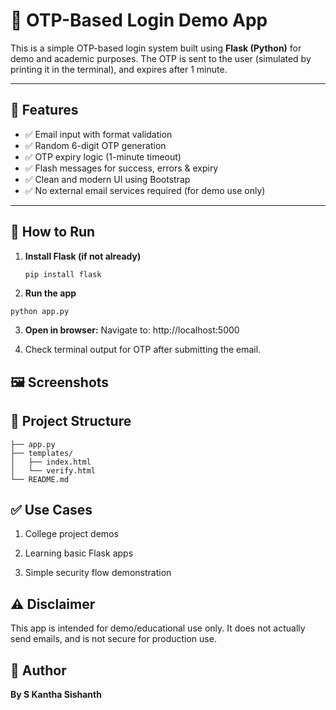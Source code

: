 # 🔐 OTP-Based Login Demo App

This is a simple OTP-based login system built using **Flask (Python)** for demo and academic purposes. The OTP is sent to the user (simulated by printing it in the terminal), and expires after 1 minute.

---

## 📌 Features

- ✅ Email input with format validation
- ✅ Random 6-digit OTP generation
- ✅ OTP expiry logic (1-minute timeout)
- ✅ Flash messages for success, errors & expiry
- ✅ Clean and modern UI using Bootstrap
- ✅ No external email services required (for demo use only)

---

## 🚀 How to Run

1. **Install Flask (if not already)**  
   ```bash
   pip install flask

2. **Run the app**
```
python app.py
```

3. **Open in browser:**
Navigate to: http://localhost:5000

4. Check terminal output for OTP after submitting the email.

## 🖼️ Screenshots


## 📁 Project Structure

```
├── app.py
├── templates/
│   ├── index.html
│   └── verify.html
└── README.md
```

## ✅ Use Cases

1. College project demos

2. Learning basic Flask apps

3. Simple security flow demonstration

## ⚠️ Disclaimer
This app is intended for demo/educational use only. It does not actually send emails, and is not secure for production use.

## 📧 Author

**By S Kantha Sishanth**

